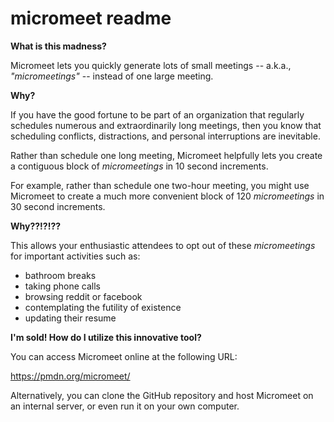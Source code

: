 # micromeet readme

**What is this madness?**

Micromeet lets you quickly generate lots of small meetings
-- a.k.a., *"micromeetings"* -- instead of one large meeting.

**Why?**

If you have the good fortune to be part of an organization that
regularly schedules numerous and extraordinarily long meetings, then you
know that scheduling conflicts, distractions, and personal interruptions
are inevitable.

Rather than schedule one long meeting, Micromeet helpfully lets you
create a contiguous block of *micromeetings* in 10 second increments.

For example, rather than schedule one two-hour meeting, you might use
Micromeet to create a much more convenient block of 120 *micromeetings*
in 30 second increments.

**Why??!?!??**

This allows your enthusiastic attendees to opt out of these
*micromeetings* for important activities such as:

* bathroom breaks
* taking phone calls
* browsing reddit or facebook
* contemplating the futility of existence
* updating their resume

**I'm sold! How do I utilize this innovative tool?**

You can access Micromeet online at the following URL:

<https://pmdn.org/micromeet/>

Alternatively, you can clone the GitHub repository and host Micromeet on
an internal server, or even run it on your own computer.
